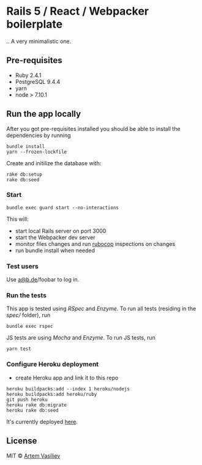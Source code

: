 # Rails 5 / React / Webpacker boilerplate
.. A very minimalistic one.

## Pre-requisites
* Ruby 2.4.1
* PostgreSQL 9.4.4
* yarn
* node > 7.10.1

## Run the app locally

After you got pre-requisites installed you should be able to install the dependencies by running
```
bundle install
yarn --frozen-lockfile
```

Create and initilize the database with:
```
rake db:setup
rake db:seed
```

### Start

```
bundle exec guard start --no-interactions
```

This will:

 * start local Rails server on port 3000
 * start the Webpacker dev server
 * monitor files changes and run [rubocop](docs/rubocop.md) inspections on changes
 * run bundle install when needed

### Test users

Use a@b.de/foobar to log in.
 
### Run the tests

This app is tested using *RSpec* and *Enzyme*. To run all tests (residing in the *spec/* folder), run
```
bundle exec rspec
```

JS tests are using *Mocha* and *Enzyme*. To run JS tests, run
```
yarn test
```

### Configure Heroku deployment
 * create Heroku app and link it to this repo

``` 
heroku buildpacks:add --index 1 heroku/nodejs
heroku buildpacks:add heroku/ruby
git push heroku
heroku rake db:migrate
heroku rake db:seed
```
It's currently deployed [here](https://rails-react-boilerplate.herokuapp.com).

## License

MIT © [Artem Vasiliev](https://github.com/artemv)
